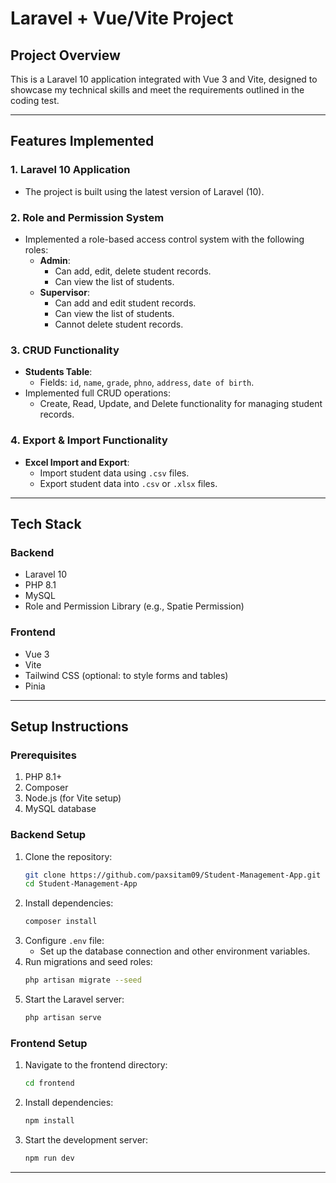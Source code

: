 # Laravel + Vue/Vite Project

## **Project Overview**
This is a Laravel 10 application integrated with Vue 3 and Vite, designed to showcase my technical skills and meet the requirements outlined in the coding test.

---

## **Features Implemented**

### **1. Laravel 10 Application**
- The project is built using the latest version of Laravel (10).

### **2. Role and Permission System**
- Implemented a role-based access control system with the following roles:
  - **Admin**:
    - Can add, edit, delete student records.
    - Can view the list of students.
  - **Supervisor**:
    - Can add and edit student records.
    - Can view the list of students.
    - Cannot delete student records.

### **3. CRUD Functionality**
- **Students Table**:
  - Fields: `id`, `name`, `grade`, `phno`, `address`, `date of birth`.
- Implemented full CRUD operations:
  - Create, Read, Update, and Delete functionality for managing student records.

### **4. Export & Import Functionality**
- **Excel Import and Export**:
  - Import student data using `.csv` files.
  - Export student data into `.csv` or `.xlsx` files.

---

## **Tech Stack**

### **Backend**
- Laravel 10
- PHP 8.1
- MySQL
- Role and Permission Library (e.g., Spatie Permission)

### **Frontend**
- Vue 3
- Vite
- Tailwind CSS (optional: to style forms and tables)
- Pinia
---

## **Setup Instructions**

### **Prerequisites**
1. PHP 8.1+
2. Composer
3. Node.js (for Vite setup)
4. MySQL database

### **Backend Setup**
1. Clone the repository:
   ```bash
   git clone https://github.com/paxsitam09/Student-Management-App.git
   cd Student-Management-App
   ```
2. Install dependencies:
   ```bash
   composer install
   ```
3. Configure `.env` file:
   - Set up the database connection and other environment variables.
4. Run migrations and seed roles:
   ```bash
   php artisan migrate --seed
   ```
5. Start the Laravel server:
   ```bash
   php artisan serve
   ```

### **Frontend Setup**
1. Navigate to the frontend directory:
   ```bash
   cd frontend
   ```
2. Install dependencies:
   ```bash
   npm install
   ```
3. Start the development server:
   ```bash
   npm run dev
   ```

---
